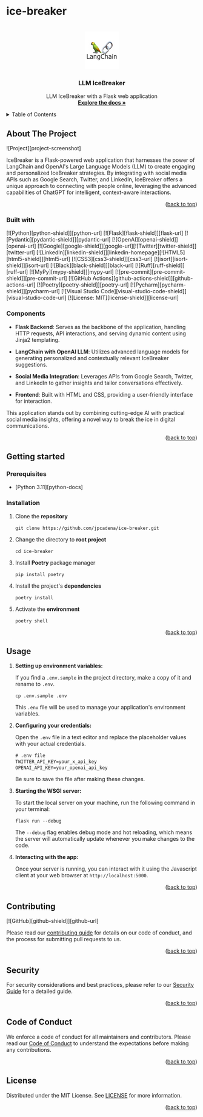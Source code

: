 # ice-breaker

<!-- Improved compatibility of back to top link: See: https://github.com/othneildrew/Best-README-Template/pull/73 -->
<a name="readme-top"></a>

<!-- PROJECT SHIELDS -->
<!--
*** Markdown "reference style" links for readability.
*** Reference links are enclosed in brackets [ ] instead of parentheses ( ).
-->


<!-- PROJECT LOGO -->
<br />
<div align="center">
  <a href="https://github.com/othneildrew/Best-README-Template">
    <img src="static/logo.png" alt="Logo" width="90" height="100">
  </a>

<h3 align="center">LLM IceBreaker</h3>

  <p align="center">
    LLM IceBreaker with a Flask web application
    <br />
    <a href="https://github.com/jpcadena/ice-breaker"><strong>Explore the docs
»</strong></a>
    <br />
  </p>
</div>



<!-- TABLE OF CONTENTS -->
<details>
  <summary>Table of Contents</summary>
  <ol>
       <li>
      <a href="#about-the-project">About The Project</a>
      <ul>
        <li><a href="#built-with">Built With</a></li>
      </ul>
    </li>
    <li>
      <a href="#getting-started">Getting Started</a>
      <ul>
        <li><a href="#prerequisites">Prerequisites</a></li>
        <li><a href="#installation">Installation</a></li>
      </ul>
    </li>
    <li><a href="#usage">Usage</a></li>
    <li><a href="#contributing">Contributing</a></li>
    <li><a href="#security">Security</a></li>
    <li><a href="#code-of-conduct">Code of Conduct</a></li>
    <li><a href="#license">License</a></li>
    <li><a href="#contact">Contact</a></li>  </ol>
</details>



<!-- ABOUT THE PROJECT -->

## About The Project

![Project][project-screenshot]

IceBreaker is a Flask-powered web application that harnesses the power of LangChain and OpenAI's Large Language Models (LLM) to create engaging and personalized IceBreaker strategies. By integrating with social media APIs such as Google Search, Twitter, and LinkedIn, IceBreaker offers a unique approach to connecting with people online, leveraging the advanced capabilities of ChatGPT for intelligent, context-aware interactions.

<p align="right">(<a href="#readme-top">back to top</a>)</p>

### Built with

[![Python][python-shield]][python-url] [![Flask][flask-shield]][flask-url] [![Pydantic][pydantic-shield]][pydantic-url] [![OpenAI][openai-shield]][openai-url] [![Google][google-shield]][google-url][![Twitter][twitter-shield]][twitter-url] [![LinkedIn][linkedin-shield]][linkedin-homepage][![HTML5][html5-shield]][html5-url] [![CSS3][css3-shield]][css3-url] [![isort][isort-shield]][isort-url] [![Black][black-shield]][black-url] [![Ruff][ruff-shield]][ruff-url] [![MyPy][mypy-shield]][mypy-url] [![pre-commit][pre-commit-shield]][pre-commit-url] [![GitHub Actions][github-actions-shield]][github-actions-url] [![Poetry][poetry-shield]][poetry-url] [![Pycharm][pycharm-shield]][pycharm-url] [![Visual Studio Code][visual-studio-code-shield]][visual-studio-code-url] [![License: MIT][license-shield]][license-url]

### Components

- **Flask Backend**: Serves as the backbone of the application, handling HTTP requests, API interactions, and serving dynamic content using Jinja2 templating.

- **LangChain with OpenAI LLM**: Utilizes advanced language models for generating personalized and contextually relevant IceBreaker suggestions.

- **Social Media Integration**: Leverages APIs from Google Search, Twitter, and LinkedIn to gather insights and tailor conversations effectively.

- **Frontend**: Built with HTML and CSS, providing a user-friendly interface for interaction.

This application stands out by combining cutting-edge AI with practical social media insights, offering a novel way to break the ice in digital communications.

<p align="right">(<a href="#readme-top">back to top</a>)</p>


<!-- GETTING STARTED -->

## Getting started

### Prerequisites

- [Python 3.11][python-docs]

### Installation

1. Clone the **repository**
   ```
   git clone https://github.com/jpcadena/ice-breaker.git
   ```
2. Change the directory to **root project**
   ```
   cd ice-breaker
   ```
3. Install **Poetry** package manager
   ```
   pip install poetry
   ```
4. Install the project's **dependencies**
   ```
   poetry install
   ```
5. Activate the **environment**
   ```
   poetry shell
   ```

<p align="right">(<a href="#readme-top">back to top</a>)</p>


<!-- USAGE EXAMPLES -->

## Usage

1. **Setting up environment variables:**

   If you find a `.env.sample` in the project directory, make a copy of it and rename to `.env`.

   ```
   cp .env.sample .env
   ```

   This `.env` file will be used to manage your application's environment variables.


2. **Configuring your credentials:**

   Open the `.env` file in a text editor and replace the placeholder values with your actual credentials.
   ```
   # .env file
   TWITTER_API_KEY=your_x_api_key
   OPENAI_API_KEY=your_openai_api_key
   ```
   Be sure to save the file after making these changes.


3. **Starting the WSGI server:**

   To start the local server on your machine, run the following command in your terminal:

   ```
   flask run --debug
   ```

   The `--debug` flag enables debug mode and hot reloading, which means the
   server will automatically update whenever you make changes to the code.


4. **Interacting with the app:**

   Once your server is running, you can interact with it using the
   Javascript client at your web browser at `http://localhost:5000`.


<p align="right">(<a href="#readme-top">back to top</a>)</p>


<!-- CONTRIBUTING -->

## Contributing

[![GitHub][github-shield]][github-url]

Please read our [contributing guide](CONTRIBUTING.md) for details on our code of conduct, and the process for submitting pull requests to us.

<p align="right">(<a href="#readme-top">back to top</a>)</p>

<!-- SECURITY -->

## Security

For security considerations and best practices, please refer to our [Security Guide](SECURITY.md) for a detailed guide.

<p align="right">(<a href="#readme-top">back to top</a>)</p>

<!-- CODE_OF_CONDUCT -->

## Code of Conduct

We enforce a code of conduct for all maintainers and contributors. Please read our [Code of Conduct](CODE_OF_CONDUCT.md) to understand the expectations before making any contributions.

<p align="right">(<a href="#readme-top">back to top</a>)</p>

<!-- LICENSE -->

## License

Distributed under the MIT License. See [LICENSE](LICENSE) for more information.

<p align="right">(<a href="#readme-top">back to top</a>)</p>